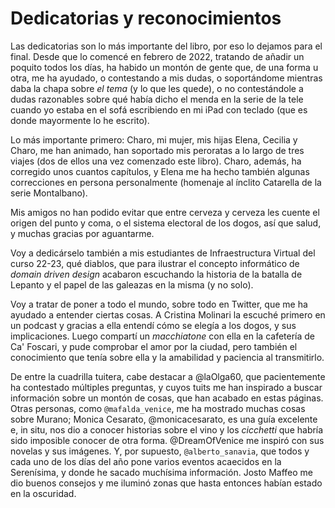 # Dedicatorias y reconocimientos

Las dedicatorias son lo más importante del libro, por eso lo dejamos para el
final. Desde que lo comencé en febrero de 2022, tratando de añadir un poquito
todos los días, ha habido un montón de gente que, de una forma u otra, me ha
ayudado, o contestando a mis dudas, o soportándome mientras daba la chapa sobre
*el tema* (y lo que les quede), o no contestándole a dudas razonables sobre qué
había dicho el menda en la serie de la tele cuando yo estaba en el sofá
escribiendo en mi iPad con teclado (que es donde mayormente lo he escrito).

Lo más importante primero: Charo, mi mujer, mis hijas Elena, Cecilia y Charo, me
han animado, han soportado mis peroratas a lo largo de tres viajes (dos de ellos
una vez comenzado este libro). Charo, además, ha corregido unos cuantos
capítulos, y Elena me ha hecho también algunas correcciones en persona
personalmente (homenaje al ínclito Catarella de la serie Montalbano).

Mis amigos no han podido evitar que entre cerveza y cerveza les cuente el origen
del punto y coma, o el sistema electoral de los dogos, así que salud, y muchas
gracias por aguantarme.

Voy a dedicárselo también a mis estudiantes de Infraestructura Virtual del curso
22-23, qué diablos, que para ilustrar el concepto informático de *domain driven
design* acabaron escuchando la historia de la batalla de Lepanto y el papel de
las galeazas en la misma (y no solo).

Voy a tratar de poner a todo el mundo, sobre todo en Twitter, que me ha ayudado
a entender ciertas cosas. A Cristina Molinari la escuché primero en un podcast y
gracias a ella entendí cómo se elegía a los dogos, y sus implicaciones. Luego
compartí un *macchiatone* con ella en la cafetería de Ca' Foscari, y pude
comprobar el amor por la ciudad, pero también el conocimiento que tenía sobre
ella y la amabilidad y paciencia al transmitirlo.

De entre la cuadrilla tuitera, cabe destacar a @laOlga60, que pacientemente ha
contestado múltiples preguntas, y cuyos tuits me han inspirado a buscar
información sobre un montón de cosas, que han acabado en estas páginas. Otras
personas, como `@mafalda_venice`, me ha mostrado muchas cosas sobre Murano;
Monica Cesarato, @monicacesarato, es una guía excelente e, in situ, nos dio a
conocer historias sobre el vino y los *cicchetti* que habría sido imposible
conocer de otra forma. @DreamOfVenice me inspiró con sus novelas y sus
imágenes. Y, por supuesto, `@alberto_sanavia`, que todos y cada uno de los días
del año pone varios eventos acaecidos en la Serenísima, y donde he sacado
muchísima información. Josto Maffeo me dio buenos consejos y me iluminó zonas
que hasta entonces habían estado en la oscuridad.
